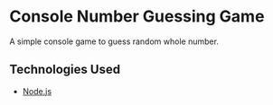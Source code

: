 # Console Number Guessing Game
A simple console game to guess random whole number.

## Technologies Used
- [Node.js](https://nodejs.org/)
